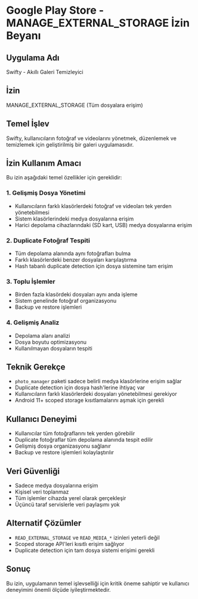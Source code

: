 # Google Play Store - MANAGE_EXTERNAL_STORAGE İzin Beyanı

## Uygulama Adı
Swifty - Akıllı Galeri Temizleyici

## İzin
MANAGE_EXTERNAL_STORAGE (Tüm dosyalara erişim)

## Temel İşlev
Swifty, kullanıcıların fotoğraf ve videolarını yönetmek, düzenlemek ve temizlemek için geliştirilmiş bir galeri uygulamasıdır.

## İzin Kullanım Amacı
Bu izin aşağıdaki temel özellikler için gereklidir:

### 1. Gelişmiş Dosya Yönetimi
- Kullanıcıların farklı klasörlerdeki fotoğraf ve videoları tek yerden yönetebilmesi
- Sistem klasörlerindeki medya dosyalarına erişim
- Harici depolama cihazlarındaki (SD kart, USB) medya dosyalarına erişim

### 2. Duplicate Fotoğraf Tespiti
- Tüm depolama alanında aynı fotoğrafları bulma
- Farklı klasörlerdeki benzer dosyaları karşılaştırma
- Hash tabanlı duplicate detection için dosya sistemine tam erişim

### 3. Toplu İşlemler
- Birden fazla klasördeki dosyaları aynı anda işleme
- Sistem genelinde fotoğraf organizasyonu
- Backup ve restore işlemleri

### 4. Gelişmiş Analiz
- Depolama alanı analizi
- Dosya boyutu optimizasyonu
- Kullanılmayan dosyaların tespiti

## Teknik Gerekçe
- `photo_manager` paketi sadece belirli medya klasörlerine erişim sağlar
- Duplicate detection için dosya hash'lerine ihtiyaç var
- Kullanıcıların farklı klasörlerdeki dosyaları yönetebilmesi gerekiyor
- Android 11+ scoped storage kısıtlamalarını aşmak için gerekli

## Kullanıcı Deneyimi
- Kullanıcılar tüm fotoğraflarını tek yerden görebilir
- Duplicate fotoğraflar tüm depolama alanında tespit edilir
- Gelişmiş dosya organizasyonu sağlanır
- Backup ve restore işlemleri kolaylaştırılır

## Veri Güvenliği
- Sadece medya dosyalarına erişim
- Kişisel veri toplanmaz
- Tüm işlemler cihazda yerel olarak gerçekleşir
- Üçüncü taraf servislerle veri paylaşımı yok

## Alternatif Çözümler
- `READ_EXTERNAL_STORAGE` ve `READ_MEDIA_*` izinleri yeterli değil
- Scoped storage API'leri kısıtlı erişim sağlıyor
- Duplicate detection için tam dosya sistemi erişimi gerekli

## Sonuç
Bu izin, uygulamanın temel işlevselliği için kritik öneme sahiptir ve kullanıcı deneyimini önemli ölçüde iyileştirmektedir.
